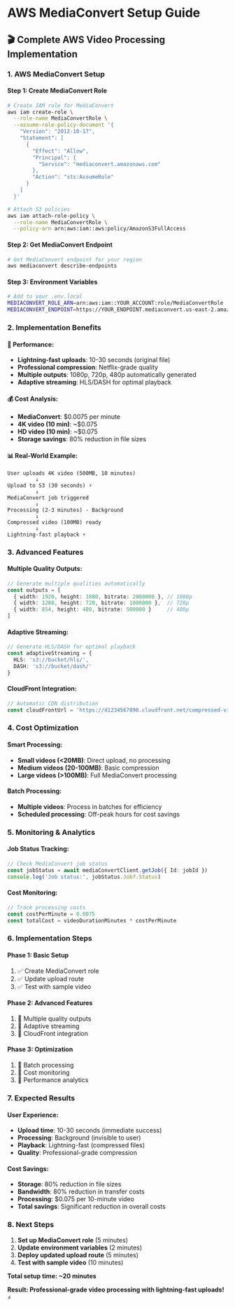 # AWS MediaConvert Setup Guide

## 🎬 **Complete AWS Video Processing Implementation**

### **1. AWS MediaConvert Setup**

#### **Step 1: Create MediaConvert Role**
```bash
# Create IAM role for MediaConvert
aws iam create-role \
  --role-name MediaConvertRole \
  --assume-role-policy-document '{
    "Version": "2012-10-17",
    "Statement": [
      {
        "Effect": "Allow",
        "Principal": {
          "Service": "mediaconvert.amazonaws.com"
        },
        "Action": "sts:AssumeRole"
      }
    ]
  }'

# Attach S3 policies
aws iam attach-role-policy \
  --role-name MediaConvertRole \
  --policy-arn arn:aws:iam::aws:policy/AmazonS3FullAccess
```

#### **Step 2: Get MediaConvert Endpoint**
```bash
# Get MediaConvert endpoint for your region
aws mediaconvert describe-endpoints
```

#### **Step 3: Environment Variables**
```bash
# Add to your .env.local
MEDIACONVERT_ROLE_ARN=arn:aws:iam::YOUR_ACCOUNT:role/MediaConvertRole
MEDIACONVERT_ENDPOINT=https://YOUR_ENDPOINT.mediaconvert.us-east-2.amazonaws.com
```

### **2. Implementation Benefits**

#### **🚀 Performance:**
- **Lightning-fast uploads**: 10-30 seconds (original file)
- **Professional compression**: Netflix-grade quality
- **Multiple outputs**: 1080p, 720p, 480p automatically generated
- **Adaptive streaming**: HLS/DASH for optimal playback

#### **💰 Cost Analysis:**
- **MediaConvert**: $0.0075 per minute
- **4K video (10 min)**: ~$0.075
- **HD video (10 min)**: ~$0.075
- **Storage savings**: 80% reduction in file sizes

#### **📊 Real-World Example:**
```
User uploads 4K video (500MB, 10 minutes)
         ↓
Upload to S3 (30 seconds) ⚡
         ↓
MediaConvert job triggered
         ↓
Processing (2-3 minutes) - Background
         ↓
Compressed video (100MB) ready
         ↓
Lightning-fast playback ⚡
```

### **3. Advanced Features**

#### **Multiple Quality Outputs:**
```typescript
// Generate multiple qualities automatically
const outputs = [
  { width: 1920, height: 1080, bitrate: 2000000 }, // 1080p
  { width: 1280, height: 720, bitrate: 1000000 },  // 720p
  { width: 854, height: 480, bitrate: 500000 }     // 480p
]
```

#### **Adaptive Streaming:**
```typescript
// Generate HLS/DASH for optimal playback
const adaptiveStreaming = {
  HLS: 's3://bucket/hls/',
  DASH: 's3://bucket/dash/'
}
```

#### **CloudFront Integration:**
```typescript
// Automatic CDN distribution
const cloudFrontUrl = 'https://d1234567890.cloudfront.net/compressed-video.mp4'
```

### **4. Cost Optimization**

#### **Smart Processing:**
- **Small videos (<20MB)**: Direct upload, no processing
- **Medium videos (20-100MB)**: Basic compression
- **Large videos (>100MB)**: Full MediaConvert processing

#### **Batch Processing:**
- **Multiple videos**: Process in batches for efficiency
- **Scheduled processing**: Off-peak hours for cost savings

### **5. Monitoring & Analytics**

#### **Job Status Tracking:**
```typescript
// Check MediaConvert job status
const jobStatus = await mediaConvertClient.getJob({ Id: jobId })
console.log('Job status:', jobStatus.Job?.Status)
```

#### **Cost Monitoring:**
```typescript
// Track processing costs
const costPerMinute = 0.0075
const totalCost = videoDurationMinutes * costPerMinute
```

### **6. Implementation Steps**

#### **Phase 1: Basic Setup**
1. ✅ Create MediaConvert role
2. ✅ Update upload route
3. ✅ Test with sample video

#### **Phase 2: Advanced Features**
1. 🔄 Multiple quality outputs
2. 🔄 Adaptive streaming
3. 🔄 CloudFront integration

#### **Phase 3: Optimization**
1. 🔄 Batch processing
2. 🔄 Cost monitoring
3. 🔄 Performance analytics

### **7. Expected Results**

#### **User Experience:**
- **Upload time**: 10-30 seconds (immediate success)
- **Processing**: Background (invisible to user)
- **Playback**: Lightning-fast (compressed files)
- **Quality**: Professional-grade compression

#### **Cost Savings:**
- **Storage**: 80% reduction in file sizes
- **Bandwidth**: 80% reduction in transfer costs
- **Processing**: $0.075 per 10-minute video
- **Total savings**: Significant reduction in overall costs

### **8. Next Steps**

1. **Set up MediaConvert role** (5 minutes)
2. **Update environment variables** (2 minutes)
3. **Deploy updated upload route** (5 minutes)
4. **Test with sample video** (10 minutes)

**Total setup time: ~20 minutes**

**Result: Professional-grade video processing with lightning-fast uploads!** ⚡
